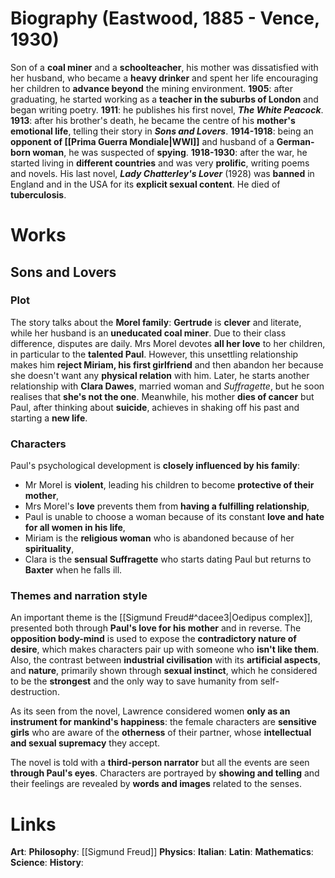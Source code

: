 # Biography (Eastwood, 1885 - Vence, 1930)
Son of a **coal miner** and a **schoolteacher**, his mother was dissatisfied with her husband, who became a **heavy drinker** and spent her life encouraging her children to **advance beyond** the mining environment.
**1905**: after graduating, he started working as a **teacher in the suburbs of London** and began writing poetry.
**1911**: he publishes his first novel, ***The White Peacock***.
**1913**: after his brother's death, he became the centre of his **mother's emotional life**, telling their story in ***Sons and Lovers***.
**1914-1918**: being an **opponent of [[Prima Guerra Mondiale|WWI]]** and husband of a **German-born woman**, he was suspected of **spying**.
**1918-1930**: after the war, he started living in **different countries** and was very **prolific**, writing poems and novels. His last novel, ***Lady Chatterley's Lover*** (1928) was **banned** in England and in the USA for its **explicit sexual content**. He died of **tuberculosis**.
# Works
## Sons and Lovers
### Plot
The story talks about the **Morel family**: **Gertrude** is **clever** and literate, while her husband is an **uneducated coal miner**. Due to their class difference, disputes are daily. Mrs Morel devotes **all her love** to her children, in particular to the **talented Paul**. However, this unsettling relationship makes him **reject Miriam, his first girlfriend** and then abandon her because she doesn't want any **physical relation** with him. Later, he starts another relationship with **Clara Dawes**, married woman and *Suffragette*, but he soon realises that **she's not the one**. Meanwhile, his mother **dies of cancer** but Paul, after thinking about **suicide**, achieves in shaking off his past and starting a **new life**.
### Characters
Paul's psychological development is **closely influenced by his family**:
- Mr Morel is **violent**, leading his children to become **protective of their mother**,
- Mrs Morel's **love** prevents them from **having a fulfilling relationship**,
- Paul is unable to choose a woman because of its constant **love and hate for all women in his life**,
- Miriam is the **religious woman** who is abandoned because of her **spirituality**,
- Clara is the **sensual Suffragette** who starts dating Paul but returns to **Baxter** when he falls ill.
### Themes and narration style
An important theme is the [[Sigmund Freud#^dacee3|Oedipus complex]], presented both through **Paul's love for his mother** and in reverse. The **opposition body-mind** is used to expose the **contradictory nature of desire**, which makes characters pair up with someone who **isn't like them**. Also, the contrast between **industrial civilisation** with its **artificial aspects**, and **nature**, primarily shown through **sexual instinct**, which he considered to be the **strongest** and the only way to save humanity from self-destruction.

As its seen from the novel, Lawrence considered women **only as an instrument for mankind's happiness**: the female characters are **sensitive girls** who are aware of the **otherness** of their partner, whose **intellectual and sexual supremacy** they accept.

The novel is told with a **third-person narrator** but all the events are seen **through Paul's eyes**. Characters are portrayed by **showing and telling** and their feelings are revealed by **words and images** related to the senses.
# Links
**Art**:
**Philosophy**: [[Sigmund Freud]]
**Physics**:
**Italian**:
**Latin**:
**Mathematics**:
**Science**:
**History**:
